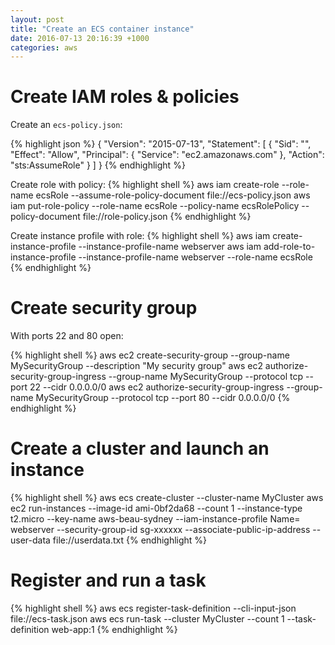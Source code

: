 ```yaml
---
layout: post
title: "Create an ECS container instance"
date: 2016-07-13 20:16:39 +1000
categories: aws
---
```

# Create IAM roles & policies
Create an `ecs-policy.json`:

{% highlight json %}
{
  "Version": "2015-07-13",
  "Statement": [
    {
      "Sid": "",
      "Effect": "Allow",
      "Principal": {
        "Service": "ec2.amazonaws.com"
      },
      "Action": "sts:AssumeRole"
    }
  ]
}
{% endhighlight %}

Create role with policy:
{% highlight shell %}
aws iam create-role --role-name ecsRole --assume-role-policy-document file://ecs-policy.json
aws iam put-role-policy --role-name ecsRole --policy-name ecsRolePolicy --policy-document file://role-policy.json
{% endhighlight %}

Create instance profile with role:
{% highlight shell %}
aws iam create-instance-profile --instance-profile-name webserver
aws iam add-role-to-instance-profile --instance-profile-name webserver --role-name ecsRole
{% endhighlight %}

# Create security group

With ports 22 and 80 open:

{% highlight shell %}
aws ec2 create-security-group --group-name MySecurityGroup --description "My security group"
aws ec2 authorize-security-group-ingress --group-name MySecurityGroup --protocol tcp --port 22 --cidr 0.0.0.0/0
aws ec2 authorize-security-group-ingress --group-name MySecurityGroup --protocol tcp --port 80 --cidr 0.0.0.0/0
{% endhighlight %}

# Create a cluster and launch an instance
{% highlight shell %}
aws ecs create-cluster --cluster-name MyCluster
aws ec2 run-instances --image-id ami-0bf2da68 --count 1 --instance-type t2.micro --key-name aws-beau-sydney --iam-instance-profile Name= webserver --security-group-id sg-xxxxxx --associate-public-ip-address --user-data file://userdata.txt
{% endhighlight %}

# Register and run a task
{% highlight shell %}
aws ecs register-task-definition --cli-input-json file://ecs-task.json
aws ecs run-task --cluster MyCluster --count 1 --task-definition web-app:1
{% endhighlight %}
